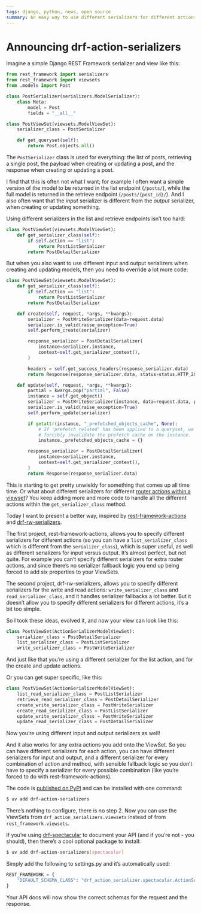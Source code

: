 ```yaml
---
tags: django, python, news, open source
summary: An easy way to use different serializers for different actions and request methods in Django REST Framework.
---
```


# Announcing drf-action-serializers

Imagine a simple Django REST Framework serializer and view like this:

```python
from rest_framework import serializers
from rest_framework import viewsets
from .models import Post

class PostSerializer(serializers.ModelSerializer):
    class Meta:
        model = Post
        fields = "__all__"

class PostViewSet(viewsets.ModelViewSet):
    serializer_class = PostSerializer

    def get_queryset(self):
        return Post.objects.all()
```

The `PostSerializer` class is used for everything: the list of posts, retrieving a single post, the payload when creating or updating a post, and the response when creating or updating a post. 

I find that this is often not what I want; for example I often want a simple version of the model to be returned in the list endpoint (`/posts/`), while the full model is returned in the retrieve endpoint (`/posts/{post_id}/`). And I also often want that the *input* serializer is different from the *output* serializer, when creating or updating something.

Using different serializers in the list and retrieve endpoints isn’t too hard:

```python
class PostViewSet(viewsets.ModelViewSet):
    def get_serializer_class(self):
        if self.action == "list":
            return PostListSerializer
        return PostDetailSerializer
```

But when you also want to use different input and output serializers when creating and updating models, then you need to override a lot more code:

```python
class PostViewSet(viewsets.ModelViewSet):
    def get_serializer_class(self):
        if self.action == "list":
            return PostListSerializer
        return PostDetailSerializer

    def create(self, request, *args, **kwargs):
        serializer = PostWriteSerializer(data=request.data)
        serializer.is_valid(raise_exception=True)
        self.perform_create(serializer)

        response_serializer = PostDetailSerializer(
            instance=serializer.instance,
            context=self.get_serializer_context(),
        )

        headers = self.get_success_headers(response_serializer.data)
        return Response(response_serializer.data, status=status.HTTP_201_CREATED, headers=headers)

    def update(self, request, *args, **kwargs):
        partial = kwargs.pop("partial", False)
        instance = self.get_object()
        serializer = PostWriteSerializer(instance, data=request.data, partial=partial)
        serializer.is_valid(raise_exception=True)
        self.perform_update(serializer)

        if getattr(instance, "_prefetched_objects_cache", None):
            # If 'prefetch_related' has been applied to a queryset, we need to
            # forcibly invalidate the prefetch cache on the instance.
            instance._prefetched_objects_cache = {}

        response_serializer = PostDetailSerializer(
            instance=serializer.instance,
            context=self.get_serializer_context(),
        )
        return Response(response_serializer.data)
```

This is starting to get pretty unwieldy for something that comes up all time time. Or what about different serializers for different [router actions within a viewset](https://www.django-rest-framework.org/api-guide/viewsets/#marking-extra-actions-for-routing)? You keep adding more and more code to handle all the different actions within the `get_serializer_class` method.

Today I want to present a better way, inspired by [rest-framework-actions](https://github.com/AlexisMunera98/rest-framework-actions) and [drf-rw-serializers](https://github.com/vintasoftware/drf-rw-serializers). 

The first project, rest-framework-actions, allows you to specify different serializers for different actions (so you can have a `list_serializer_class` which is different from the `serializer_class`), which is super useful, as well as different serializers for input versus output. It’s almost perfect, but not quite. For example you can’t specify different serializers for extra router actions, and since there’s no serializer fallback logic you end up being forced to add six properties to your ViewSets.

The second project, drf-rw-serializers, allows you to specify different serializers for the write and read actions: `write_serializer_class` and `read_serializer_class`, and it handles serializer fallbacks a lot better. But it doesn’t allow you to specify different serializers for different actions, it’s a bit too simple.

So I took these ideas, evolved it, and now your view can look like this:

```python
class PostViewSet(ActionSerializerModelViewSet):
    serializer_class = PostDetailSerializer
    list_serializer_class = PostListSerializer
    write_serializer_class = PostWriteSerializer
```

And just like that you’re using a different serializer for the list action, and for the create and update actions.

Or you can get super specific, like this:

```python
class PostViewSet(ActionSerializerModelViewSet):
    list_read_serializer_class = PostListSerializer
    retrieve_read_serializer_class = PostDetailSerializer
    create_write_serializer_class = PostWriteSerializer
    create_read_serializer_class = PostListSerializer
    update_write_serializer_class = PostWriteSerializer
    update_read_serializer_class = PostDetailSerializer
```

Now you’re using different input and output serializers as well!

And it also works for any extra actions you add onto the ViewSet. So you can have different serializers for each action, you can have different serializers for input and output, and a different serializer for every combination of action and method, with sensible fallback logic so you don’t have to specify a serializer for every possible combination (like you’re forced to do with rest-framework-actions).

The code is [published on PyPI](https://pypi.org/project/drf-action-serializers/) and can be installed with one command:

```bash
$ uv add drf-action-serializers
```

There’s nothing to configure, there is no step 2. Now you can use the ViewSets from `drf_action_serializers.viewsets` instead of from `rest_framework.viewsets`.

If you’re using [drf-spectacular](https://drf-spectacular.readthedocs.io/) to document your API (and if you’re not - you should), then there’s a cool optional package to install:

```bash
$ uv add drf-action-serializers[spectacular]
```

Simply add the following to settings.py and it’s automatically used:

```python
REST_FRAMEWORK = {
    "DEFAULT_SCHEMA_CLASS": "drf_action_serializer.spectacular.ActionSerializerAutoSchema",
}
```

Your API docs will now show the correct schemas for the request and the response.